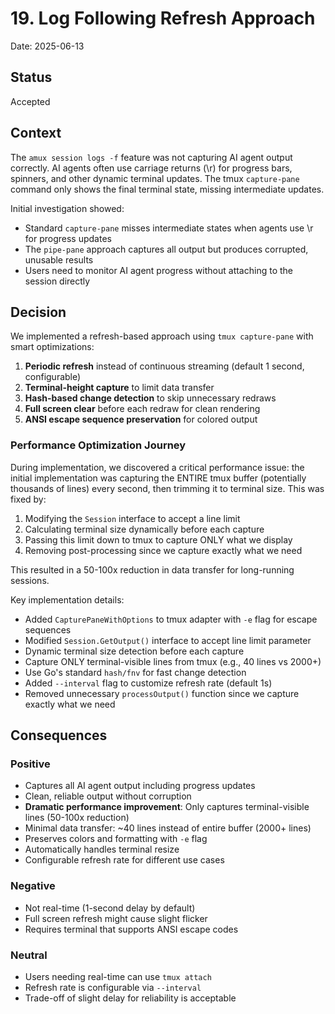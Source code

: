 # 19. Log Following Refresh Approach

Date: 2025-06-13

## Status

Accepted

## Context

The `amux session logs -f` feature was not capturing AI agent output correctly. AI agents often use carriage
returns (\r) for progress bars, spinners, and other dynamic terminal updates. The tmux `capture-pane` command
only shows the final terminal state, missing intermediate updates.

Initial investigation showed:

- Standard `capture-pane` misses intermediate states when agents use \r for progress updates
- The `pipe-pane` approach captures all output but produces corrupted, unusable results
- Users need to monitor AI agent progress without attaching to the session directly

## Decision

We implemented a refresh-based approach using `tmux capture-pane` with smart optimizations:

1. **Periodic refresh** instead of continuous streaming (default 1 second, configurable)
2. **Terminal-height capture** to limit data transfer
3. **Hash-based change detection** to skip unnecessary redraws
4. **Full screen clear** before each redraw for clean rendering
5. **ANSI escape sequence preservation** for colored output

### Performance Optimization Journey

During implementation, we discovered a critical performance issue: the initial implementation was capturing
the ENTIRE tmux buffer (potentially thousands of lines) every second, then trimming it to terminal size.
This was fixed by:

1. Modifying the `Session` interface to accept a line limit
2. Calculating terminal size dynamically before each capture
3. Passing this limit down to tmux to capture ONLY what we display
4. Removing post-processing since we capture exactly what we need

This resulted in a 50-100x reduction in data transfer for long-running sessions.

Key implementation details:

- Added `CapturePaneWithOptions` to tmux adapter with `-e` flag for escape sequences
- Modified `Session.GetOutput()` interface to accept line limit parameter
- Dynamic terminal size detection before each capture
- Capture ONLY terminal-visible lines from tmux (e.g., 40 lines vs 2000+)
- Use Go's standard `hash/fnv` for fast change detection
- Added `--interval` flag to customize refresh rate (default 1s)
- Removed unnecessary `processOutput()` function since we capture exactly what we need

## Consequences

### Positive

- Captures all AI agent output including progress updates
- Clean, reliable output without corruption
- **Dramatic performance improvement**: Only captures terminal-visible lines (50-100x reduction)
- Minimal data transfer: ~40 lines instead of entire buffer (2000+ lines)
- Preserves colors and formatting with `-e` flag
- Automatically handles terminal resize
- Configurable refresh rate for different use cases

### Negative

- Not real-time (1-second delay by default)
- Full screen refresh might cause slight flicker
- Requires terminal that supports ANSI escape codes

### Neutral

- Users needing real-time can use `tmux attach`
- Refresh rate is configurable via `--interval`
- Trade-off of slight delay for reliability is acceptable
